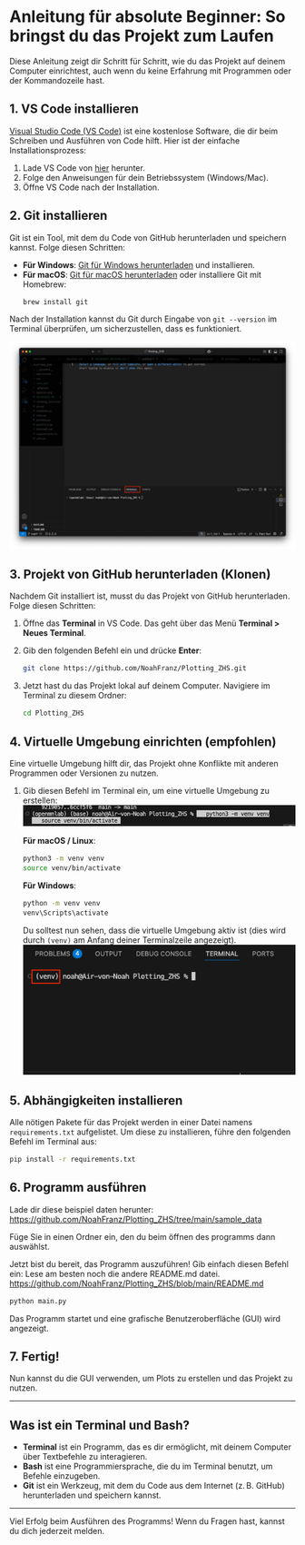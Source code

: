 # Anleitung für absolute Beginner: So bringst du das Projekt zum Laufen

Diese Anleitung zeigt dir Schritt für Schritt, wie du das Projekt auf deinem Computer einrichtest, auch wenn du keine Erfahrung mit Programmen oder der Kommandozeile hast.

## 1. **VS Code installieren**

[Visual Studio Code (VS Code)](https://code.visualstudio.com/) ist eine kostenlose Software, die dir beim Schreiben und Ausführen von Code hilft. Hier ist der einfache Installationsprozess:

1. Lade VS Code von [hier](https://code.visualstudio.com/) herunter.
2. Folge den Anweisungen für dein Betriebssystem (Windows/Mac).
3. Öffne VS Code nach der Installation.

## 2. **Git installieren**

Git ist ein Tool, mit dem du Code von GitHub herunterladen und speichern kannst. Folge diesen Schritten:

- **Für Windows**: [Git für Windows herunterladen](https://git-scm.com/download/win) und installieren.
- **Für macOS**: [Git für macOS herunterladen](https://git-scm.com/download/mac) oder installiere Git mit Homebrew:
  ```bash
  brew install git
  ```

Nach der Installation kannst du Git durch Eingabe von `git --version` im Terminal überprüfen, um sicherzustellen, dass es funktioniert.

![Where to find Terminal](./Screenshots/VSCode_Terminal.png)

## 3. **Projekt von GitHub herunterladen (Klonen)**

Nachdem Git installiert ist, musst du das Projekt von GitHub herunterladen. Folge diesen Schritten:

1. Öffne das **Terminal** in VS Code. Das geht über das Menü **Terminal > Neues Terminal**.
2. Gib den folgenden Befehl ein und drücke **Enter**:

    ```bash
    git clone https://github.com/NoahFranz/Plotting_ZHS.git
    ```

3. Jetzt hast du das Projekt lokal auf deinem Computer. Navigiere im Terminal zu diesem Ordner:

    ```bash
    cd Plotting_ZHS
    ```

## 4. **Virtuelle Umgebung einrichten (empfohlen)**

Eine virtuelle Umgebung hilft dir, das Projekt ohne Konflikte mit anderen Programmen oder Versionen zu nutzen.

1. Gib diesen Befehl im Terminal ein, um eine virtuelle Umgebung zu erstellen:
   ![Location to enter code for venv](./Screenshots/create_venv.png)
   
   **Für macOS / Linux**:
   ```bash
   python3 -m venv venv
   source venv/bin/activate
   ```

   **Für Windows**:
   ```bash
   python -m venv venv
   venv\Scripts\activate
   ```

   Du solltest nun sehen, dass die virtuelle Umgebung aktiv ist (dies wird durch `(venv)` am Anfang deiner Terminalzeile angezeigt).
   ![Where to check for venv](./Screenshots/check_venv.png)

## 5. **Abhängigkeiten installieren**

Alle nötigen Pakete für das Projekt werden in einer Datei namens `requirements.txt` aufgelistet. Um diese zu installieren, führe den folgenden Befehl im Terminal aus:

```bash
pip install -r requirements.txt
```


## 6. **Programm ausführen**

Lade dir diese beispiel daten herunter:
https://github.com/NoahFranz/Plotting_ZHS/tree/main/sample_data

Füge Sie in einen Ordner ein, den du beim öffnen des programms dann auswählst.

Jetzt bist du bereit, das Programm auszuführen! Gib einfach diesen Befehl ein:
Lese am besten noch die andere README.md datei. https://github.com/NoahFranz/Plotting_ZHS/blob/main/README.md

```bash
python main.py
```

Das Programm startet und eine grafische Benutzeroberfläche (GUI) wird angezeigt.

## 7. **Fertig!**

Nun kannst du die GUI verwenden, um Plots zu erstellen und das Projekt zu nutzen.

---

## Was ist ein Terminal und Bash?

- **Terminal** ist ein Programm, das es dir ermöglicht, mit deinem Computer über Textbefehle zu interagieren.
- **Bash** ist eine Programmiersprache, die du im Terminal benutzt, um Befehle einzugeben.
- **Git** ist ein Werkzeug, mit dem du Code aus dem Internet (z. B. GitHub) herunterladen und speichern kannst.

---

Viel Erfolg beim Ausführen des Programms! Wenn du Fragen hast, kannst du dich jederzeit melden.
